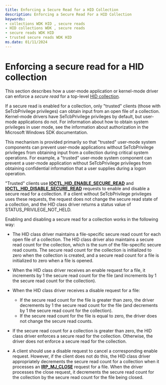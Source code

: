 ```yaml
---
title: Enforcing a Secure Read for a HID Collection
description: Enforcing a Secure Read For a HID Collection
keywords:
- collections WDK HID , secure reads
- HID collections WDK , secure reads
- secure reads WDK HID
- trusted secure reads WDK HID
ms.date: 01/11/2024
---
```


# Enforcing a secure read for a HID collection

This section describes how a user-mode application or kernel-mode driver can enforce a *secure read* for a top-level [HID collection](hid-collections.md).

If a secure read is enabled for a collection, only "trusted" clients (those with SeTcbPrivilege privileges) can obtain input from an open file of a collection. Kernel-mode drivers have SeTcbPrivilege privileges by default, but user-mode applications do not. For information about how to obtain system privileges in user mode, see the information about authorization in the Microsoft Windows SDK documentation.

This mechanism is provided primarily so that "trusted" user-mode system components can prevent user-mode applications without SeTcbPrivilege privileges from obtaining input from a collection during critical system operations. For example, a "trusted" user-mode system component can prevent a user-mode application without SeTcbPrivilege privileges from obtaining confidential information that a user supplies during a logon operation.

"Trusted" clients use [**IOCTL\_HID\_ENABLE\_SECURE\_READ**](/windows-hardware/drivers/ddi/hidclass/ni-hidclass-ioctl_hid_enable_secure_read) and [**IOCTL\_HID\_DISABLE\_SECURE\_READ**](/windows-hardware/drivers/ddi/hidclass/ni-hidclass-ioctl_hid_disable_secure_read) requests to enable and disable a secure read for a collection. If a client without SeTcbPrivilege privileges uses these requests, the request does not change the secure read state of a collection, and the HID class driver returns a status value of STATUS\_PRIVILEGE\_NOT\_HELD.

Enabling and disabling a secure read for a collection works in the following way:

- The HID class driver maintains a file-specific secure read count for each open file of a collection. The HID class driver also maintains a secure read count for the collection, which is the sum of the file-specific secure read counts. The secure read count for the collection is initialized to zero when the collection is created, and a secure read count for a file is initialized to zero when a file is opened.

- When the HID class driver receives an enable request for a file, it increments by 1 the secure read count for the file (and increments by 1 the secure read count for the collection).

- When the HID class driver receives a disable request for a file:
  - If the secure read count for the file is greater than zero, the driver decrements by 1 the secure read count for the file (and decrements by 1 the secure read count for the collection).
  - If the secure read count for the file is equal to zero, the driver does not change the secure read counts.
- If the secure read count for a collection is greater than zero, the HID class driver enforces a secure read for the collection. Otherwise, the driver does not enforce a secure read for the collection.

- A client should use a disable request to cancel a corresponding enable request. However, if the client does not do this, the HID class driver appropriately decrements the secure read count for a collection when it processes an [**IRP\_MJ\_CLOSE**](../kernel/irp-mj-close.md) request for a file. When the driver processes the close request, it decrements the secure read count for the collection by the secure read count for the file being closed.
